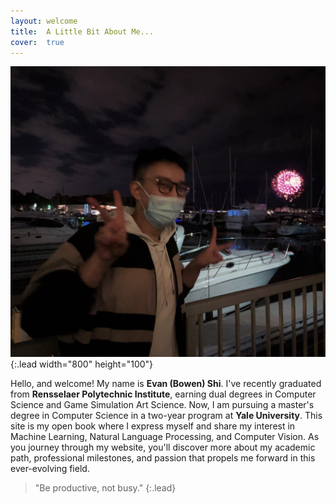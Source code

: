 ```yaml
---
layout: welcome
title:  A Little Bit About Me...
cover:  true
---
```


![Full-width image](/assets/img/general/evan_photo_welcome.jpg){:.lead width="800" height="100"}

Hello, and welcome! My name is **Evan (Bowen) Shi**. I've recently graduated from **Rensselaer Polytechnic Institute**, earning dual degrees in Computer Science and Game Simulation Art Science. Now, I am pursuing a master's degree in Computer Science in a two-year program at **Yale University**. This site is my open book where I express myself and share my interest in Machine Learning, Natural Language Processing, and Computer Vision. As you journey through my website, you'll discover more about my academic path, professional milestones, and passion that propels me forward in this ever-evolving field.

> "Be productive, not busy."
{:.lead}